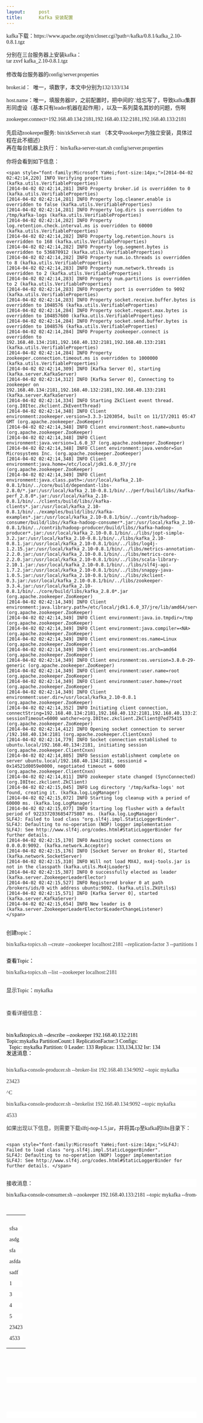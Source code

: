 ```yaml
---
layout:     post
title:      Kafka 安装配置
---
```

<div id="article_content" class="article_content clearfix csdn-tracking-statistics" data-pid="blog" data-mod="popu_307" data-dsm="post">
								            <link rel="stylesheet" href="https://csdnimg.cn/release/phoenix/template/css/ck_htmledit_views-f76675cdea.css">
						<div class="htmledit_views" id="content_views">
                
<p><span style="font-family:'Microsoft YaHei';font-size:14px;">kafka下载：https://www.apache.org/dyn/closer.cgi?path=/kafka/0.8.1/kafka_2.10-0.8.1.tgz</span></p>
<p></p>
<div style="background-color:inherit;"><span style="font-family:'Microsoft YaHei';font-size:14px;">分别在三台服务器上安装kafka：</span></div>
<div style="background-color:inherit;"><span style="font-family:'Microsoft YaHei';font-size:14px;">tar zxvf kafka_2.10-0.8.1.tgz</span></div>
<div style="background-color:inherit;"><span style="font-family:'Microsoft YaHei';font-size:14px;"><br></span></div>
<div>
<div style="background-color:inherit;"><span style="font-family:'Microsoft YaHei';font-size:14px;">修改每台服务器的config/server.properties </span></div>
<div style="background-color:inherit;">
<p><span style="font-family:'Microsoft YaHei';font-size:14px;">broker.id：  唯一，填数字，本文中分别为132/133/134</span></p>
<p><span style="font-family:'Microsoft YaHei';font-size:14px;">host.name：唯一，填服务器IP，之前配置时，把中间的'.'给忘写了，导致kafka集群形同虚设（基本只有leader机器在起作用），以及一系列莫名其妙的问题，伤啊</span></p>
</div>
<div style="background-color:inherit;"><span style="font-family:'Microsoft YaHei';font-size:14px;">zookeeper.connect=192.168.40.134:2181,192.168.40.132:2181,192.168.40.133:2181</span></div>
<div style="background-color:inherit;"><span style="font-family:'Microsoft YaHei';font-size:14px;"><br></span></div>
<div style="background-color:inherit;"><span style="font-family:'Microsoft YaHei';font-size:14px;">先启动zookeeper服务: bin/zkServer.sh start （本文中zookeeper为独立安装，具体过程在此不细述）</span></div>
<div style="background-color:inherit;"><span style="font-family:'Microsoft YaHei';font-size:14px;">再在每台机器上执行： bin/kafka-server-start.sh config/server.properties  <br></span></div>
<div style="background-color:inherit;"><span style="font-family:'Microsoft YaHei';font-size:14px;"><br></span></div>
<div style="background-color:inherit;"><span style="font-family:'Microsoft YaHei';font-size:14px;">你将会看到如下信息：</span></div>
<div><pre><code class="language-plain">&lt;span style="font-family:Microsoft YaHei;font-size:14px;"&gt;[2014-04-02 02:42:14,220] INFO Verifying properties (kafka.utils.VerifiableProperties)
[2014-04-02 02:42:14,281] INFO Property broker.id is overridden to 0 (kafka.utils.VerifiableProperties)
[2014-04-02 02:42:14,281] INFO Property log.cleaner.enable is overridden to false (kafka.utils.VerifiableProperties)
[2014-04-02 02:42:14,281] INFO Property log.dirs is overridden to /tmp/kafka-logs (kafka.utils.VerifiableProperties)
[2014-04-02 02:42:14,282] INFO Property log.retention.check.interval.ms is overridden to 60000 (kafka.utils.VerifiableProperties)
[2014-04-02 02:42:14,282] INFO Property log.retention.hours is overridden to 168 (kafka.utils.VerifiableProperties)
[2014-04-02 02:42:14,282] INFO Property log.segment.bytes is overridden to 536870912 (kafka.utils.VerifiableProperties)
[2014-04-02 02:42:14,282] INFO Property num.io.threads is overridden to 8 (kafka.utils.VerifiableProperties)
[2014-04-02 02:42:14,283] INFO Property num.network.threads is overridden to 2 (kafka.utils.VerifiableProperties)
[2014-04-02 02:42:14,283] INFO Property num.partitions is overridden to 2 (kafka.utils.VerifiableProperties)
[2014-04-02 02:42:14,283] INFO Property port is overridden to 9092 (kafka.utils.VerifiableProperties)
[2014-04-02 02:42:14,283] INFO Property socket.receive.buffer.bytes is overridden to 1048576 (kafka.utils.VerifiableProperties)
[2014-04-02 02:42:14,284] INFO Property socket.request.max.bytes is overridden to 104857600 (kafka.utils.VerifiableProperties)
[2014-04-02 02:42:14,284] INFO Property socket.send.buffer.bytes is overridden to 1048576 (kafka.utils.VerifiableProperties)
[2014-04-02 02:42:14,284] INFO Property zookeeper.connect is overridden to 192.168.40.134:2181,192.168.40.132:2181,192.168.40.133:2181 (kafka.utils.VerifiableProperties)
[2014-04-02 02:42:14,284] INFO Property zookeeper.connection.timeout.ms is overridden to 1000000 (kafka.utils.VerifiableProperties)
[2014-04-02 02:42:14,309] INFO [Kafka Server 0], starting (kafka.server.KafkaServer)
[2014-04-02 02:42:14,312] INFO [Kafka Server 0], Connecting to zookeeper on 192.168.40.134:2181,192.168.40.132:2181,192.168.40.133:2181 (kafka.server.KafkaServer)
[2014-04-02 02:42:14,334] INFO Starting ZkClient event thread. (org.I0Itec.zkclient.ZkEventThread)
[2014-04-02 02:42:14,348] INFO Client environment:zookeeper.version=3.3.3-1203054, built on 11/17/2011 05:47 GMT (org.apache.zookeeper.ZooKeeper)
[2014-04-02 02:42:14,348] INFO Client environment:host.name=ubuntu (org.apache.zookeeper.ZooKeeper)
[2014-04-02 02:42:14,348] INFO Client environment:java.version=1.6.0_37 (org.apache.zookeeper.ZooKeeper)
[2014-04-02 02:42:14,348] INFO Client environment:java.vendor=Sun Microsystems Inc. (org.apache.zookeeper.ZooKeeper)
[2014-04-02 02:42:14,348] INFO Client environment:java.home=/etc/local/jdk1.6.0_37/jre (org.apache.zookeeper.ZooKeeper)
[2014-04-02 02:42:14,349] INFO Client environment:java.class.path=:/usr/local/kafka_2.10-0.8.1/bin/../core/build/dependant-libs-2.8.0/*.jar:/usr/local/kafka_2.10-0.8.1/bin/../perf/build/libs//kafka-perf_2.8.0*.jar:/usr/local/kafka_2.10-0.8.1/bin/../clients/build/libs//kafka-clients*.jar:/usr/local/kafka_2.10-0.8.1/bin/../examples/build/libs//kafka-examples*.jar:/usr/local/kafka_2.10-0.8.1/bin/../contrib/hadoop-consumer/build/libs//kafka-hadoop-consumer*.jar:/usr/local/kafka_2.10-0.8.1/bin/../contrib/hadoop-producer/build/libs//kafka-hadoop-producer*.jar:/usr/local/kafka_2.10-0.8.1/bin/../libs/jopt-simple-3.2.jar:/usr/local/kafka_2.10-0.8.1/bin/../libs/kafka_2.10-0.8.1.jar:/usr/local/kafka_2.10-0.8.1/bin/../libs/log4j-1.2.15.jar:/usr/local/kafka_2.10-0.8.1/bin/../libs/metrics-annotation-2.2.0.jar:/usr/local/kafka_2.10-0.8.1/bin/../libs/metrics-core-2.2.0.jar:/usr/local/kafka_2.10-0.8.1/bin/../libs/scala-library-2.10.1.jar:/usr/local/kafka_2.10-0.8.1/bin/../libs/slf4j-api-1.7.2.jar:/usr/local/kafka_2.10-0.8.1/bin/../libs/snappy-java-1.0.5.jar:/usr/local/kafka_2.10-0.8.1/bin/../libs/zkclient-0.3.jar:/usr/local/kafka_2.10-0.8.1/bin/../libs/zookeeper-3.3.4.jar:/usr/local/kafka_2.10-0.8.1/bin/../core/build/libs/kafka_2.8.0*.jar (org.apache.zookeeper.ZooKeeper)
[2014-04-02 02:42:14,349] INFO Client environment:java.library.path=/etc/local/jdk1.6.0_37/jre/lib/amd64/server:/etc/local/jdk1.6.0_37/jre/lib/amd64:/etc/local/jdk1.6.0_37/jre/../lib/amd64:/usr/java/packages/lib/amd64:/usr/lib64:/lib64:/lib:/usr/lib (org.apache.zookeeper.ZooKeeper)
[2014-04-02 02:42:14,349] INFO Client environment:java.io.tmpdir=/tmp (org.apache.zookeeper.ZooKeeper)
[2014-04-02 02:42:14,349] INFO Client environment:java.compiler=&lt;NA&gt; (org.apache.zookeeper.ZooKeeper)
[2014-04-02 02:42:14,349] INFO Client environment:os.name=Linux (org.apache.zookeeper.ZooKeeper)
[2014-04-02 02:42:14,349] INFO Client environment:os.arch=amd64 (org.apache.zookeeper.ZooKeeper)
[2014-04-02 02:42:14,349] INFO Client environment:os.version=3.8.0-29-generic (org.apache.zookeeper.ZooKeeper)
[2014-04-02 02:42:14,349] INFO Client environment:user.name=root (org.apache.zookeeper.ZooKeeper)
[2014-04-02 02:42:14,349] INFO Client environment:user.home=/root (org.apache.zookeeper.ZooKeeper)
[2014-04-02 02:42:14,349] INFO Client environment:user.dir=/usr/local/kafka_2.10-0.8.1 (org.apache.zookeeper.ZooKeeper)
[2014-04-02 02:42:14,352] INFO Initiating client connection, connectString=192.168.40.134:2181,192.168.40.132:2181,192.168.40.133:2181 sessionTimeout=6000 watcher=org.I0Itec.zkclient.ZkClient@7ed75415 (org.apache.zookeeper.ZooKeeper)
[2014-04-02 02:42:14,412] INFO Opening socket connection to server /192.168.40.134:2181 (org.apache.zookeeper.ClientCnxn)
[2014-04-02 02:42:14,779] INFO Socket connection established to ubuntu.local/192.168.40.134:2181, initiating session (org.apache.zookeeper.ClientCnxn)
[2014-04-02 02:42:14,805] INFO Session establishment complete on server ubuntu.local/192.168.40.134:2181, sessionid = 0x14521d0059e0000, negotiated timeout = 6000 (org.apache.zookeeper.ClientCnxn)
[2014-04-02 02:42:14,811] INFO zookeeper state changed (SyncConnected) (org.I0Itec.zkclient.ZkClient)
[2014-04-02 02:42:15,045] INFO Log directory '/tmp/kafka-logs' not found, creating it. (kafka.log.LogManager)
[2014-04-02 02:42:15,072] INFO Starting log cleanup with a period of 60000 ms. (kafka.log.LogManager)
[2014-04-02 02:42:15,077] INFO Starting log flusher with a default period of 9223372036854775807 ms. (kafka.log.LogManager)
SLF4J: Failed to load class "org.slf4j.impl.StaticLoggerBinder".
SLF4J: Defaulting to no-operation (NOP) logger implementation
SLF4J: See http://www.slf4j.org/codes.html#StaticLoggerBinder for further details.
[2014-04-02 02:42:15,170] INFO Awaiting socket connections on 0.0.0.0:9092. (kafka.network.Acceptor)
[2014-04-02 02:42:15,176] INFO [Socket Server on Broker 0], Started (kafka.network.SocketServer)
[2014-04-02 02:42:15,310] INFO Will not load MX4J, mx4j-tools.jar is not in the classpath (kafka.utils.Mx4jLoader$)
[2014-04-02 02:42:15,387] INFO 0 successfully elected as leader (kafka.server.ZookeeperLeaderElector)
[2014-04-02 02:42:15,527] INFO Registered broker 0 at path /brokers/ids/0 with address ubuntu:9092. (kafka.utils.ZkUtils$)
[2014-04-02 02:42:15,571] INFO [Kafka Server 0], started (kafka.server.KafkaServer)
[2014-04-02 02:42:15,654] INFO New leader is 0 (kafka.server.ZookeeperLeaderElector$LeaderChangeListener)
&lt;/span&gt;</code></pre><span style="font-family:'Microsoft YaHei';font-size:14px;background-color:inherit;"><br></span>
<div style="background-color:inherit;"><span style="font-family:'Microsoft YaHei';font-size:14px;">创建topic：</span></div>
<div style="background-color:inherit;">
<pre style="background-color:rgb(255,255,255);line-height:16px;color:rgb(51,51,51);"><span style="background-color:inherit;"><span style="font-family:'Microsoft YaHei';font-size:14px;">bin/kafka-topics.sh --create --zookeeper localhost:2181 --replication-factor 3 --partitions 1 --topic mykafka
</span></span></pre>
</div>
<div>
<pre></pre><pre style="color:rgb(51,51,51);line-height:16px;background-color:rgb(255,255,255);"><span style="color:rgb(0,0,0);"><span style="font-family:'Microsoft YaHei';font-size:14px;">查看Topic：</span></span></pre><pre style="color:rgb(51,51,51);line-height:16px;background-color:rgb(255,255,255);"><span style="background-color:inherit;"><span style="font-family:'Microsoft YaHei';font-size:14px;">bin/kafka-topics.sh --list --zookeeper localhost:2181</span></span></pre><pre style="color:rgb(51,51,51);line-height:16px;background-color:rgb(255,255,255);"><span style="font-family:'Microsoft YaHei';font-size:14px;"><span style="background-color:inherit;"></span></span></pre><pre style="background-color:rgb(255,255,255);"><span style="background-color:inherit;"><span style="font-family:'Microsoft YaHei';font-size:14px;">显示Topic：mykafka</span></span></pre><span style="font-family:'Microsoft YaHei';font-size:14px;"><br></span><pre style="color:rgb(51,51,51);line-height:16px;background-color:rgb(255,255,255);"><span style="background-color:inherit;"><span style="font-family:'Microsoft YaHei';font-size:14px;">查看详细信息：</span></span></pre><pre><span style="font-family:'Microsoft YaHei';font-size:14px;color:rgb(51,51,51);line-height:16px;background-color:rgb(255,255,255);"><span style="background-color:inherit;"></span></span></pre><pre></pre><div style="color:rgb(0,0,0);line-height:16px;background-color:inherit;"><span style="font-family:'Microsoft YaHei';font-size:14px;">bin/kafktopics.sh --describe --zookeeper 192.168.40.132:2181</span></div><div style="color:rgb(0,0,0);line-height:16px;background-color:inherit;"><span style="font-family:'Microsoft YaHei';font-size:14px;">
</span></div><div style="color:rgb(0,0,0);line-height:16px;background-color:inherit;"><span style="font-family:'Microsoft YaHei';font-size:14px;">  Topic:mykafka	PartitionCount:1	ReplicationFactor:3	Configs:
</span></div><div style="color:rgb(0,0,0);line-height:16px;background-color:inherit;"><span style="font-family:'Microsoft YaHei';font-size:14px;">  Topic: mykafka	Partition: 0	Leader: 133	Replicas: 133,134,132	Isr: 134</span></div><div style="color:rgb(0,0,0);line-height:16px;background-color:inherit;"><span style="font-family:'Microsoft YaHei';font-size:14px;">
</span></div><div style="color:rgb(0,0,0);line-height:16px;background-color:inherit;"><span style="font-family:'Microsoft YaHei';font-size:14px;">
</span></div><div style="color:rgb(0,0,0);line-height:16px;background-color:inherit;"><span style="font-family:'Microsoft YaHei';font-size:14px;">发送消息：</span></div><div><pre></pre><pre style="color:rgb(51,51,51);line-height:16px;background-color:rgb(255,255,255);"><span style="background-color:inherit;"><span style="font-family:'Microsoft YaHei';font-size:14px;">bin/kafka-console-producer.sh --broker-list 192.168.40.134:9092 --topic mykafka
</span></span></pre><pre style="color:rgb(51,51,51);line-height:16px;background-color:rgb(255,255,255);"><span style="background-color:inherit;"><span style="font-family:'Microsoft YaHei';font-size:14px;">23423
</span></span></pre><pre style="color:rgb(51,51,51);line-height:16px;background-color:rgb(255,255,255);"><span style="background-color:inherit;"><span style="font-family:'Microsoft YaHei';font-size:14px;">^C</span></span></pre><pre style="color:rgb(51,51,51);line-height:16px;background-color:rgb(255,255,255);"><span style="background-color:inherit;"><span style="font-family:'Microsoft YaHei';font-size:14px;">bin/kafka-console-producer.sh --brokelist 192.168.40.134:9092 --topic mykafka
</span></span></pre><pre style="color:rgb(51,51,51);line-height:16px;background-color:rgb(255,255,255);"><span style="background-color:inherit;"><span style="font-family:'Microsoft YaHei';font-size:14px;">4533</span></span></pre><pre><span style="font-family:'Microsoft YaHei';font-size:14px;"><span style="color:#333333;"><span style="line-height:16px;background-color:rgb(255,255,255);">如果出现以下信息，则需要下载</span></span></span><span style="font-family:'Microsoft YaHei';font-size:14px;">slftj-nop-1.5.jar，并将其cp至kafka的libs目录下：</span></pre><pre style="color:rgb(51,51,51);line-height:16px;background-color:rgb(255,255,255);"></pre><pre><code class="language-plain">&lt;span style="font-family:Microsoft YaHei;font-size:14px;"&gt;SLF4J: Failed to load class "org.slf4j.impl.StaticLoggerBinder".
SLF4J: Defaulting to no-operation (NOP) logger implementation
SLF4J: See http://www.slf4j.org/codes.html#StaticLoggerBinder for further details. &lt;/span&gt;</code></pre><pre style="background-color:rgb(255,255,255);"></pre><pre style="background-color:rgb(255,255,255);"><span style="font-family:'Microsoft YaHei';font-size:14px;">接收消息：</span></pre><pre style="background-color:rgb(255,255,255);"><span style="background-color:inherit;"><span style="font-family:'Microsoft YaHei';font-size:14px;">bin/kafka-console-consumer.sh --zookeeper 192.168.40.133:2181 --topic mykafka --from-beginning</span></span></pre><pre style="background-color:rgb(255,255,255);"></pre><pre style="background-color:rgb(255,255,255);"></pre><table border="0" width="200" cellspacing="1" cellpadding="0"><tbody><tr><td><pre style="background-color:rgb(255,255,255);line-height:16px;color:rgb(51,51,51);"></pre><pre style="background-color:rgb(255,255,255);"><span style="background-color:inherit;"><span style="font-family:'Microsoft YaHei';font-size:14px;">sfsa
</span></span></pre><pre style="background-color:rgb(255,255,255);"><span style="background-color:inherit;"><span style="font-family:'Microsoft YaHei';font-size:14px;">asdg
</span></span></pre><pre style="background-color:rgb(255,255,255);"><span style="background-color:inherit;"><span style="font-family:'Microsoft YaHei';font-size:14px;">sfa
</span></span></pre><pre style="background-color:rgb(255,255,255);"><span style="background-color:inherit;"><span style="font-family:'Microsoft YaHei';font-size:14px;">asfda
</span></span></pre><pre style="background-color:rgb(255,255,255);"><span style="background-color:inherit;"><span style="font-family:'Microsoft YaHei';font-size:14px;">sadf
</span></span></pre><pre style="background-color:rgb(255,255,255);"><span style="background-color:inherit;"><span style="font-family:'Microsoft YaHei';font-size:14px;">1
</span></span></pre><pre style="background-color:rgb(255,255,255);"><span style="background-color:inherit;"><span style="font-family:'Microsoft YaHei';font-size:14px;">3
</span></span></pre><pre style="background-color:rgb(255,255,255);"><span style="background-color:inherit;"><span style="font-family:'Microsoft YaHei';font-size:14px;">4
</span></span></pre><pre style="background-color:rgb(255,255,255);"><span style="background-color:inherit;"><span style="font-family:'Microsoft YaHei';font-size:14px;">5
</span></span></pre><pre style="background-color:rgb(255,255,255);"><span style="background-color:inherit;"><span style="font-family:'Microsoft YaHei';font-size:14px;">23423
</span></span></pre><pre style="background-color:rgb(255,255,255);"><span style="background-color:inherit;"><span style="font-family:'Microsoft YaHei';font-size:14px;">4533</span></span></pre></td></tr></tbody></table><pre style="background-color:rgb(255,255,255);"></pre><span style="font-family:'Microsoft YaHei';font-size:14px;"><br><br></span><pre style="color:rgb(51,51,51);line-height:16px;background-color:rgb(255,255,255);"><span style="background-color:inherit;"><span style="font-family:'Microsoft YaHei';font-size:14px;">
</span></span></pre><span style="font-family:'Microsoft YaHei';font-size:14px;color:rgb(0,0,0);line-height:16px;background-color:inherit;"><br></span></div><div style="color:rgb(0,0,0);line-height:16px;background-color:inherit;"><span style="font-family:'Microsoft YaHei';font-size:14px;"><br></span></div><span style="font-family:'Microsoft YaHei';font-size:14px;color:rgb(51,51,51);line-height:16px;background-color:rgb(255,255,255);"><br></span><pre style="color:rgb(51,51,51);line-height:16px;background-color:rgb(255,255,255);"><span style="background-color:inherit;"><span style="font-family:'Microsoft YaHei';font-size:14px;">
</span></span></pre>
</div>
<span style="font-family:'Microsoft YaHei';font-size:14px;background-color:inherit;"><br></span></div>
<div style="background-color:inherit;"><span style="font-family:'Microsoft YaHei';font-size:14px;"><br></span></div>
<div style="background-color:inherit;"><span style="font-family:'Microsoft YaHei';font-size:14px;"><br></span></div>
<div style="background-color:inherit;"><span style="font-family:'Microsoft YaHei';font-size:14px;"><br></span></div>
<div style="background-color:inherit;"><span style="font-family:'Microsoft YaHei';font-size:14px;"><br></span></div>
<span style="font-family:'Microsoft YaHei';font-size:14px;background-color:inherit;"><br></span></div>
<p></p>
            </div>
                </div>